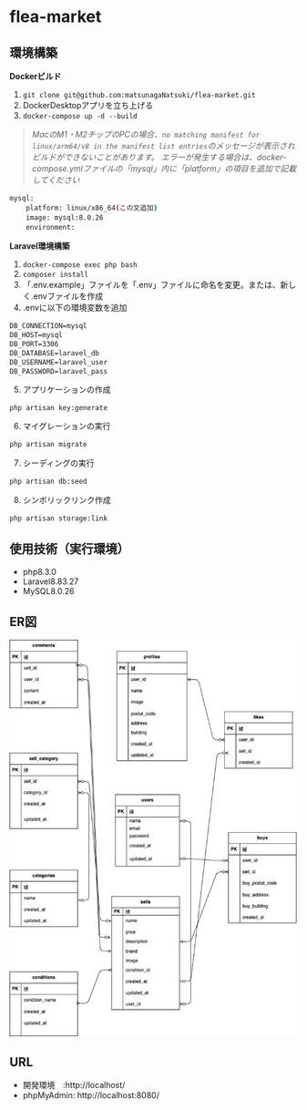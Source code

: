 # flea-market

## 環境構築
**Dockerビルド**
1. `git clone git@github.com:matsunagaNatsuki/flea-market.git`
2. DockerDesktopアプリを立ち上げる
3. `docker-compose up -d --build`

> *MacのM1・M2チップのPCの場合、`no matching manifest for linux/arm64/v8 in the manifest list entries`のメッセージが表示されビルドができないことがあります。
エラーが発生する場合は、docker-compose.ymlファイルの「mysql」内に「platform」の項目を追加で記載してください*
``` bash
mysql:
    platform: linux/x86_64(この文追加)
    image: mysql:8.0.26
    environment:
```

**Laravel環境構築**
1. `docker-compose exec php bash`
2. `composer install`
3. 「.env.example」ファイルを「.env」ファイルに命名を変更。または、新しく.envファイルを作成
4. .envに以下の環境変数を追加
```text
DB_CONNECTION=mysql
DB_HOST=mysql
DB_PORT=3306
DB_DATABASE=laravel_db
DB_USERNAME=laravel_user
DB_PASSWORD=laravel_pass
```
5. アプリケーションの作成
```bash
php artisan key:generate
```

6. マイグレーションの実行
```bash
php artisan migrate
```

7. シーディングの実行
```bash
php artisan db:seed
```

8. シンボリックリンク作成
``` bash
php artisan storage:link
```

## 使用技術（実行環境）
- php8.3.0
- Laravel8.83.27
- MySQL8.0.26



## ER図
  ![alt text](ER.drawio.png)

## URL
- 開発環境　:http://localhost/
- phpMyAdmin: http://localhost:8080/